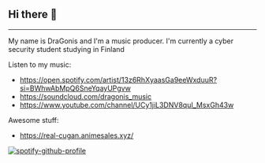 ## Hi there 👋 
__________________________________________________________________

My name is DraGonis and I'm a music producer. I'm currently a cyber security student studying in Finland

Listen to my music:
- https://open.spotify.com/artist/13z6RhXyaasGa9eeWxduuR?si=BWhwAbMpQ6SneYqayUPgvw
- https://soundcloud.com/dragonis_music
- https://www.youtube.com/channel/UCy1jiL3DNV8quI_MsxGh43w

Awesome stuff:
- https://real-cugan.animesales.xyz/

[![spotify-github-profile](https://spotify-github-profile.vercel.app/api/view?uid=aizme7f7e5drekqcoqvx0q04j&cover_image=true&theme=default)](https://github.com/kittinan/spotify-github-profile)

<!--
**dragonisdev/dragonisdev** is a ✨ _special_ ✨ repository because its `README.md` (this file) appears on your GitHub profile.

Here are some ideas to get you started:

- 🔭 I’m currently working on ...
- 🌱 I’m currently learning ...
- 👯 I’m looking to collaborate on ...
- 🤔 I’m looking for help with ...
- 💬 Ask me about ...
- 📫 How to reach me: ...
- 😄 Pronouns: ...
- ⚡ Fun fact: ...
-->
